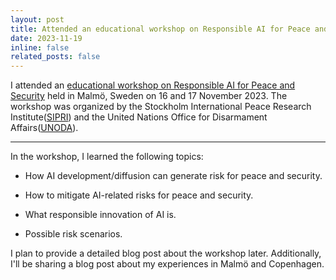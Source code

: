 ```yaml
---
layout: post
title: Attended an educational workshop on Responsible AI for Peace and Security
date: 2023-11-19
inline: false
related_posts: false
---
```


I attended an [educational workshop on Responsible AI for Peace and Security](https://www.sipri.org/news/2023/sipri-and-unoda-engage-next-generation-ai-practitioners?s=31) held in Malmö, Sweden on 16 and 17 November 2023. The workshop was organized by the Stockholm International Peace Research Institute([SIPRI](https://www.sipri.org/)) and the United Nations Office for Disarmament Affairs([UNODA](https://disarmament.unoda.org/)).

***

In the workshop, I learned the following topics:

- How AI development/diffusion can generate risk for peace and security.

- How to mitigate AI-related risks for peace and security.

- What responsible innovation of AI is.

- Possible risk scenarios.

I plan to provide a detailed blog post about the workshop later. Additionally, I'll be sharing a blog post about my experiences in Malmö and Copenhagen.
